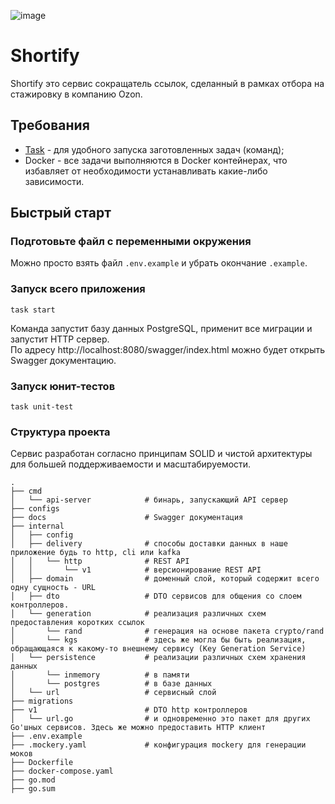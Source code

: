 ![image](https://github.com/user-attachments/assets/a89a772c-769c-40f0-b098-080a8f538ada)

# Shortify

Shortify это сервис сокращатель ссылок, сделанный в рамках отбора на стажировку в компанию Ozon.

## Требования

- [Task](https://taskfile.dev/installation/) - для удобного запуска заготовленных задач (команд);
- Docker - все задачи выполняются в Docker контейнерах, что избавляет от необходимости устанавливать какие-либо зависимости.

## Быстрый старт

### Подготовьте файл с переменными окружения

Можно просто взять файл `.env.example` и убрать окончание `.example`.

### Запуск всего приложения

```
task start
```

Команда запустит базу данных PostgreSQL, применит все миграции и запустит HTTP сервер.  
По адресу http://localhost:8080/swagger/index.html можно будет открыть Swagger документацию.

### Запуск юнит-тестов

```
task unit-test
```

### Структура проекта

Сервис разработан согласно принципам SOLID и чистой архитектуры для большей поддерживаемости и масштабируемости.
```
.
├── cmd
│   └── api-server            # бинарь, запускающий API сервер
├── configs
├── docs                      # Swagger документация
├── internal
│   ├── config
│   ├── delivery              # способы доставки данных в наше приложение будь то http, cli или kafka
│   │   └── http              # REST API
│   │       └── v1            # версионирование REST API
│   ├── domain                # доменный слой, который содержит всего одну сущность - URL
│   ├── dto                   # DTO сервисов для общения со слоем контроллеров.
│   └── generation            # реализация различных схем предоставления коротких ссылок
│       └── rand              # генерация на основе пакета crypto/rand
│       └── kgs               # здесь же могла бы быть реализация, обращающаяся к какому-то внешнему сервису (Key Generation Service)
│   └── persistence           # реализации различных схем хранения данных
│       └── inmemory          # в памяти
│       └── postgres          # в базе данных
│   └── url                   # сервисный слой
├── migrations
├── v1                        # DTO http контроллеров
│   └── url.go                # и одновременно это пакет для других Go'шных сервисов. Здесь же можно предоставить HTTP клиент
├── .env.example
├── .mockery.yaml             # конфигурация mockery для генерации моков
├── Dockerfile
├── docker-compose.yaml
├── go.mod
├── go.sum
```
